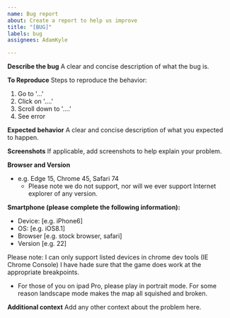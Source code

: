 ```yaml
---
name: Bug report
about: Create a report to help us improve
title: "[BUG]"
labels: bug
assignees: AdamKyle

---
```


**Describe the bug**
A clear and concise description of what the bug is.

**To Reproduce**
Steps to reproduce the behavior:
1. Go to '...'
2. Click on '....'
3. Scroll down to '....'
4. See error

**Expected behavior**
A clear and concise description of what you expected to happen.

**Screenshots**
If applicable, add screenshots to help explain your problem.

**Browser and Version**
- e.g. Edge 15, Chrome 45, Safari 74
  - Please note we do not support, nor will we ever support Internet explorer of any version.

**Smartphone (please complete the following information):**
 - Device: [e.g. iPhone6]
 - OS: [e.g. iOS8.1]
 - Browser [e.g. stock browser, safari]
 - Version [e.g. 22]

Please note: I can only support listed devices in chrome dev tools (IE Chrome Console) I have hade sure that the game does work at the appropriate breakpoints.

- For those of you on ipad Pro, please play in portrait mode. For some reason landscape mode makes the map all squished and broken.

**Additional context**
Add any other context about the problem here.
